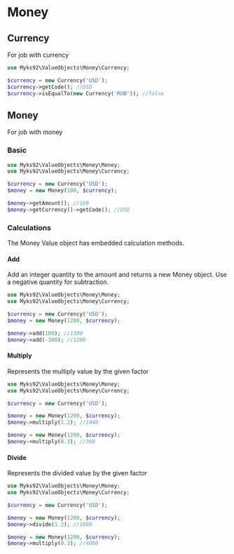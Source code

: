 # Money

## Currency

For job with currency

```php
use Myks92\ValueObjects\Money\Currency;

$currency = new Currency('USD');
$currency->getCode(); //USD
$currency->isEqualTo(new Currency('RUB')); //false
```

## Money

For job with money

### Basic

```php
use Myks92\ValueObjects\Money\Money;
use Myks92\ValueObjects\Money\Currency;

$currency = new Currency('USD');
$money = new Money(100, $currency);

$money->getAmount(); //100
$money->getCurrency()->getCode(); //USD
```

### Calculations

The Money Value object has embedded calculation methods.

#### Add

Add an integer quantity to the amount and returns a new Money object. Use a negative quantity for subtraction.
     
```php
use Myks92\ValueObjects\Money\Money;
use Myks92\ValueObjects\Money\Currency;

$currency = new Currency('USD');
$money = new Money(1200, $currency);

$money->add(100); //1300
$money->add(-100); //1200
```

#### Multiply

Represents the multiply value by the given factor

```php
use Myks92\ValueObjects\Money\Money;
use Myks92\ValueObjects\Money\Currency;

$currency = new Currency('USD');

$money = new Money(1200, $currency);
$money->multiply(1.2); //1440

$money = new Money(1200, $currency);
$money->multiply(0.3); //360
```

#### Divide

Represents the divided value by the given factor
```php
use Myks92\ValueObjects\Money\Money;
use Myks92\ValueObjects\Money\Currency;

$currency = new Currency('USD');

$money = new Money(1200, $currency);
$money->divide(1.2); //1000

$money = new Money(1200, $currency);
$money->multiply(0.3); //4000
```
